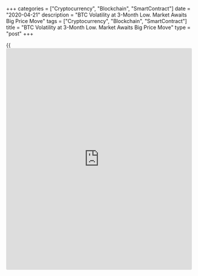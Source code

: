 +++
categories = ["Cryptocurrency", "Blockchain", "SmartContract"]
date = "2020-04-21"
description = "BTC Volatility at 3-Month Low. Market Awaits Big Price Move"
tags = ["Cryptocurrency", "Blockchain", "SmartContract"]
title = "BTC Volatility at 3-Month Low. Market Awaits Big Price Move"
type = "post"
+++

{{<iframe id="large-banner" src="https://www.bounty.group/#slide=8.0" width="100%" height="600" scrolling="no" style="border: 0px solid rgb(216, 221, 230); border-radius: 3px;">}}

The spread between [bitcoin](https://www.letsplayfx.com/blog/forex-for-bitcoin/)’s Bollinger bands – volatility indicators
placed two standard deviations above and below the 20-day moving price
average – narrowed to $895 on Monday. That’s the lowest level since Jan.
6, when the spread was $636, according to Bitstamp data. Bitcoin has
spent a better part of the last two weeks trading the range of
$6,450–$7,450, with the range further narrowing to $7,000–$7,300 since
Thursday.

The tightening of [Bollinger Bands](https://www.algotradesoft.org/custom-indicator/bollinger-bands.html) is widely considered to be an advanced
indicator of an impending big move. “When it tightens, it is because we
have been consistently trading in a narrower range for a prolonged
period and we should see a breakout very soon,” said Chris Thomas, head
of digital assets at Swissquote.

[![BTC Volatility at 3-Month Low. Market Awaits Big Price
Move][1]][1]Bit

As can be seen, [bitcoin](https://www.letsplayfx.com/blog/forex-for-bitcoin/)’s price volatility has exploded following
previous tight ranges in October 2019 and January 2020. Other volatility
indicators have also witnessed a sharp drop over the last few weeks. For
example, the Bollinger bandwidth, which is calculated by dividing the
gap between the bands by the 20-day moving average, is seen at 0.13 at
press time, having risen from 0.11 to 0.90 (high volatility) in the
first three weeks of March.

Historically, a reading below 0.10 has marked an end of price
consolidation or low-volatility environment. So with the metric
currently at 0.13, we might see [bitcoin](https://www.letsplayfx.com/blog/forex-for-bitcoin/) trade without clear directional
bias for a few more days. Meanwhile, the volatility situation in the
[bitcoin](https://www.letsplayfx.com/blog/forex-for-bitcoin/) [options](https://www.fixpro.org/post/options-liquidity/) market looks to have normalized, as one-month implied
volatility is now hovering below its average level of 77 percent,
according to data provided by crypto derivatives firm Skew.

The cryptocurrency fell by nearly 40 percent on March 12 and hit a low
of $3,867 on the following day, according to CoinDesk’s Bitcoin Price
Index. Meanwhile, the S&P 500, Wall Street’s benchmark index, crashed by
35 percent in the four weeks to March 24, pushing the volatility (VIX)
index higher from 20 percent to 86 percent. As of Friday, the S&P was
reporting over 25 percent gains from lows seen on March 24, while the
VIX index was hovering around 41.

Uncertainty in both the stock and cryptocurrency markets has declined
over the past couple of weeks, largely due to the Federal Reserve’s
open-ended asset purchase program and the U.S. government’s massive
fiscal stimulus worth trillions of dollars.

However, markets are not out of the woods yet because the number of
coronavirus cases is still rising globally. The coronavirus death toll
in the U.S. crossed 40,000 over the weekend with over 744,000
infections, raising doubts over the nation’s readiness to reopen its
economy. Further, oil prices crashed close to a two-decade low below $16
early Monday on concerns of high inventory buildup in the U.S. As a
result, equity markets could come under pressure, pushing [bitcoin](https://www.letsplayfx.com/blog/forex-for-bitcoin/) lower.

Put simply, the low-volatility period could end with a downside move,
more so as miner-led selling pressure for [bitcoin](https://www.letsplayfx.com/blog/forex-for-bitcoin/) is currently high,
according to crypto asset analytics company Coin Metrics. On the
downside, major support is seen around $6,450, the lower end of the
recent trading range.

Bitcoin Volatility at 3-Month Low as Market Awaits Big Price Move,
CoinDesk, Apr 20

_Source:[FXPro][2]_

   1. /files/downloads/c/2/c/c2cafc53d0b7c8cbd440e788c2085da7_2ea3adaf321ee834ba78bbf0d1b2316c.png
   2. /geturl/index/2df2c77f64ad76d9e64fa3e542e48c85baadda95/
